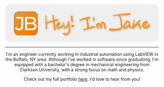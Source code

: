 <p align="center">
    <br>
    <img src="https://github.com/jakebrehm/jakebrehm/blob/master/img/banner.png" alt="Jake Brehm's Banner"/>
    <!-- <img src="https://github.com/jakebrehm/jakebrehm/blob/master/img/logo.png" width="100" alt="Personal Portfolio Logo"/> -->
</p>

<!-- <h1 align="center">Hey, I'm Jake 👋🏻</h1> -->

---

<p align="center">
    I'm an engineer currently working in industrial automation using LabVIEW in the Buffalo, NY area. Although I've worked in software since graduating, I'm equipped with a bachelor's degree in mechanical engineering from Clarkson University, with a strong focus on math and physics. 
</p>

<p align="center">
    Check out my full portfolio <a href="https://jakebrehm.com/">here</a>. I'd love to hear from you!
</p>